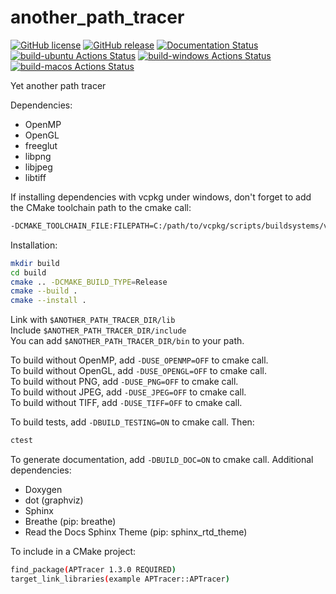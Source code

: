 # another_path_tracer

[![GitHub license](https://img.shields.io/github/license/guillaumetousignant/another_path_tracer.svg)](https://github.com/guillaumetousignant/another_path_tracer/blob/master/LICENSE) [![GitHub release](https://img.shields.io/github/release/guillaumetousignant/another_path_tracer.svg)](https://GitHub.com/guillaumetousignant/another_path_tracer/releases/) [![Documentation Status](https://readthedocs.org/projects/another-path-tracer/badge/?version=latest)](https://another-path-tracer.readthedocs.io/en/latest/?badge=latest) [![build-ubuntu Actions Status](https://github.com/guillaumetousignant/another_path_tracer/workflows/Ubuntu/badge.svg)](https://github.com/guillaumetousignant/another_path_tracer/actions) [![build-windows Actions Status](https://github.com/guillaumetousignant/another_path_tracer/workflows/Windows/badge.svg)](https://github.com/guillaumetousignant/another_path_tracer/actions) [![build-macos Actions Status](https://github.com/guillaumetousignant/another_path_tracer/workflows/macOS/badge.svg)](https://github.com/guillaumetousignant/another_path_tracer/actions)

Yet another path tracer

Dependencies:

- OpenMP
- OpenGL
- freeglut
- libpng
- libjpeg
- libtiff

If installing dependencies with vcpkg under windows, don't forget to add the CMake toolchain path to the cmake call:

```bash
-DCMAKE_TOOLCHAIN_FILE:FILEPATH=C:/path/to/vcpkg/scripts/buildsystems/vcpkg.cmake
```

Installation:

```bash
mkdir build
cd build
cmake .. -DCMAKE_BUILD_TYPE=Release
cmake --build .
cmake --install .
```

Link with `$ANOTHER_PATH_TRACER_DIR/lib`  
Include `$ANOTHER_PATH_TRACER_DIR/include`  
You can add `$ANOTHER_PATH_TRACER_DIR/bin` to your path.

To build without OpenMP, add `-DUSE_OPENMP=OFF` to cmake call.  
To build without OpenGL, add `-DUSE_OPENGL=OFF` to cmake call.  
To build without PNG, add `-DUSE_PNG=OFF` to cmake call.  
To build without JPEG, add `-DUSE_JPEG=OFF` to cmake call.  
To build without TIFF, add `-DUSE_TIFF=OFF` to cmake call.

To build tests, add `-DBUILD_TESTING=ON` to cmake call. Then:

```bash
ctest
```

To generate documentation, add `-DBUILD_DOC=ON` to cmake call. Additional dependencies:

- Doxygen
- dot (graphviz)
- Sphinx
- Breathe (pip: breathe)
- Read the Docs Sphinx Theme (pip: sphinx_rtd_theme)

To include in a CMake project:

```bash
find_package(APTracer 1.3.0 REQUIRED)
target_link_libraries(example APTracer::APTracer)
```
